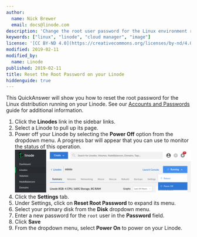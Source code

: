 ```yaml
---
author:
  name: Nick Brewer
  email: docs@linode.com
description: 'Change the root user password for the Linux environment running on your Linode.'
keywords: ["linux", "linode", "cloud manager", "image"]
license: '[CC BY-ND 4.0](https://creativecommons.org/licenses/by-nd/4.0)'
modified: 2019-02-11
modified_by:
  name: Linode
published: 2019-02-11
title: Reset the Root Password on your Linode
hiddenguide: true
---
```


This QuickAnswer will show you how to reset the root password for the Linux distribution running on your Linode. See our [Accounts and Passwords](/docs/platform/manager/accounts-and-passwords-new-manager/#resetting-the-root-password) guide for additional information.

1.  Click the **Linodes** link in the sidebar links.
2.  Select a Linode to pull up its page.
3.  Power off your Linode by selecting the **Power Off** option from the dropdown menu. A progress bar will appear that you can use to monitor the status of this operation.
    ![Shut down your Linode to reset the root password](reset-password-power-down-linode.png)
4.  Click the **Settings** tab.
5.  Under Settings, click on **Reset Root Password** to expand its menu.
6.  Select your primary disk from the **Disk** dropdown menu.
7.  Enter a new password for the `root` user in the **Password** field.
8.  Click **Save**
9.  From the dropdown menu, select **Power On** to power on your Linode.
